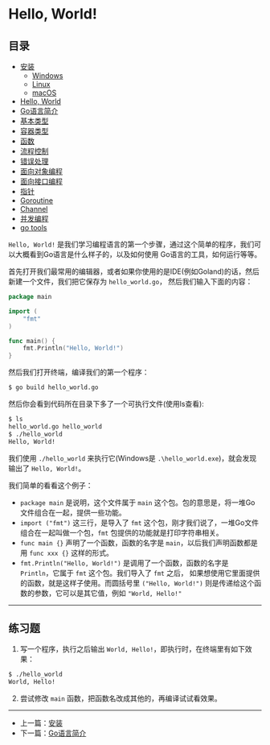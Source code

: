 # Hello, World!

## 目录

- [安装](./installation_linux.md)
    - [Windows](./installation_windows.md)
    - [Linux](./installation_linux.md)
    - [macOS](./installation_mac_os.md)
- [Hello, World](./hello_world.md)
- [Go语言简介](./intro.md)
- [基本类型](./basic_types.md)
- [容器类型](./composite_types.md)
- [函数](./function.md)
- [流程控制](./flow.md)
- [错误处理](./errors.md)
- [面向对象编程](./oo.md)
- [面向接口编程](./interface.md)
- [指针](./pointers.md)
- [Goroutine](./goroutine.md)
- [Channel](./channel.md)
- [并发编程](./concurrency.md)
- [go tools](./go_tool.md)

`Hello, World!` 是我们学习编程语言的第一个步骤，通过这个简单的程序，我们可以大概看到Go语言是什么样子的，以及如何使用
Go语言的工具，如何运行等等。

首先打开我们最常用的编辑器，或者如果你使用的是IDE(例如Goland)的话，然后新建一个文件，我们把它保存为 `hello_world.go`，
然后我们输入下面的内容：

```go
package main

import (
    "fmt"
)

func main() {
    fmt.Println("Hello, World!")
}
```

然后我们打开终端，编译我们的第一个程序：

```bash
$ go build hello_world.go
```

然后你会看到代码所在目录下多了一个可执行文件(使用ls查看):

```bash
$ ls
hello_world.go hello_world
$ ./hello_world
Hello, World!
```

我们使用 `./hello_world` 来执行它(Windows是 `.\hello_world.exe`)，就会发现输出了 `Hello, World!`。

我们简单的看看这个例子：

- `package main` 是说明，这个文件属于 `main` 这个包。包的意思是，将一堆Go文件组合在一起，提供一些功能。
- `import ("fmt")` 这三行，是导入了 `fmt` 这个包，刚才我们说了，一堆Go文件组合在一起叫做一个包，`fmt` 包提供的功能就是打印字符串相关。
- `func main {}` 声明了一个函数，函数的名字是 `main`，以后我们声明函数都是用 `func xxx {}` 这样的形式。
- `fmt.Println("Hello, World!")` 是调用了一个函数，函数的名字是 `Println`，它属于 `fmt` 这个包。我们导入了 `fmt` 之后，
如果想使用它里面提供的函数，就是这样子使用。而圆括号里 `("Hello, World!")` 则是传递给这个函数的参数，它可以是其它值，例如 `"World, Hello!"`

---

## 练习题

1. 写一个程序，执行之后输出 `World, Hello!`，即执行时，在终端里有如下效果：

```bash
$ ./hello_world
World, Hello!
```

2. 尝试修改 `main` 函数，把函数名改成其他的，再编译试试看效果。

---


- 上一篇：[安装](./installation_linux.md)
- 下一篇：[Go语言简介](./intro.md)
